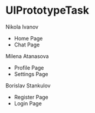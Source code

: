 # UIPrototypeTask

Nikola Ivanov
- Home Page
- Chat Page

Milena Atanasova
- Profile Page
- Settings Page

Borislav Stankulov
- Register Page
- Login Page
